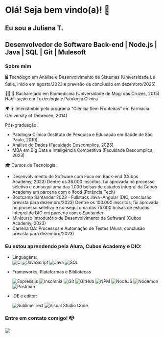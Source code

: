 # Olá! Seja bem vindo(a)! 👋

## Eu sou a Juliana T.
## Desenvolvedor de Software Back-end | Node.js | Java | SQL | Git | Mulesoft

### Sobre mim

🖥️ Tecnólogo em Análise e Desenvolvimento de Sistemas (Universidade La Salle, início em agosto/2023 e previsão de conclusão em dezembro/2025)

👩‍🔬 🔬 Bacharelado em Biomedicina (Universidade de Mogi das Cruzes, 2015)<br>
Habilitação em Toxicologia e Patologia Clínica

🌍 ✈️ Intercâmbio pelo programa "Ciência Sem Fronteiras" em Farmácia (University of Debrecen, 2014)

Pós-graduação:<br>
<ul>
<li>Patologia Clínica (Instituto de Pesquisa e Educação em Saúde de São Paulo, 2019)</li>
<li>Análise de Dados (Faculdade Descomplica, 2023)</li>
<li>MBA em Big Data e Inteligência Competitiva (Faculdade Descomplica, 2023)</li>
</ul>
</html>

🎓 Cursos de Tecnologia:
<ul>
<li>Desenvolvimento de Software com Foco em Back-end (Cubos Academy, 2023)
Dentre os 36.000 inscritos, fui aprovada no processo seletivo e consegui uma das 1.000 bolsas de estudos integral da Cubos Academy em parceria com o Ifood (Potência Tech)</li>

<li>Bootcamp Santander 2023 - Fullstack Java+Angular (DIO, conclusão prevista para dezembro/2023)
Dentre os 100.000 inscritos, fui aprovada no processo seletivo e consegui uma das 75.000 bolsas de estudos integral da DIO em parceria com o Santander</li>

<li>Minicurso Introdutório de Desenvolvimento de Software (Cubos Academy, 2023)</li>

<li>Carreira QA: Processos e Automação de Testes (Alura, conclusão prevista para dezembro/2023)</li>
</ul>

### Eu estou aprendendo pela Alura, Cubos Academy e DIO:
<ul>
<li> Linguagens: </li
                   
![C](https://img.shields.io/badge/c-%2300599C.svg?style=for-the-badge&logo=c&logoColor=white)
![JavaScript](https://img.shields.io/badge/javascript-%23323330.svg?style=for-the-badge&logo=javascript&logoColor=%23F7DF1E)
![Java](https://img.shields.io/badge/java-%23ED8B00.svg?style=for-the-badge&logo=openjdk&logoColor=white)
![SQL](https://img.shields.io/badge/sql-ffd700.svg?style=for-the-badge&logo=sql&logoColor=white)

<li>Frameworks, Plataformas e Bibliotecas</li>

![Express.js](https://img.shields.io/badge/express.js-%23404d59.svg?style=for-the-badge&logo=express&logoColor=%2361DAFB)
![Insomnia](https://img.shields.io/badge/Insomnia-black?style=for-the-badge&logo=insomnia&logoColor=5849BE)
![Git](https://img.shields.io/badge/git-%23F05033.svg?style=for-the-badge&logo=git&logoColor=white)
![GitHub](https://img.shields.io/badge/github-%23121011.svg?style=for-the-badge&logo=github&logoColor=white)
![NPM](https://img.shields.io/badge/NPM-%23CB3837.svg?style=for-the-badge&logo=npm&logoColor=white)
![NodeJS](https://img.shields.io/badge/node.js-6DA55F?style=for-the-badge&logo=node.js&logoColor=white)
![Nodemon](https://img.shields.io/badge/NODEMON-%23323330.svg?style=for-the-badge&logo=nodemon&logoColor=%BBDEAD)
![Postman](https://img.shields.io/badge/Postman-FF6C37?style=for-the-badge&logo=postman&logoColor=white)

<li>IDE e editor:</li>

![Sublime Text](https://img.shields.io/badge/sublime_text-%23575757.svg?style=for-the-badge&logo=sublime-text&logoColor=important)
![Visual Studio Code](https://img.shields.io/badge/Visual%20Studio%20Code-0078d7.svg?style=for-the-badge&logo=visual-studio-code&logoColor=white)

</ul>

### Entre em contato comigo! 📭
<div>
<a href="https://www.linkedin.com/in/juliana-toguti" target="_blank"><img src="https://img.shields.io/badge/-LinkedIn-%230077B5?style=for-the-badge&logo=linkedin&logoColor=white" target="_blank"></a>   
</div>

